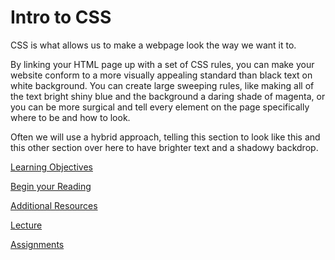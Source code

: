 # Intro to CSS

CSS is what allows us to make a webpage look the way we want it to.

By linking your HTML page up with a set of CSS rules, you can make your website conform to a more visually appealing standard than black text on white background. You can create large sweeping rules, like making all of the text bright shiny blue and the background a daring shade of magenta, or you can be more surgical and tell every element on the page specifically where to be and how to look.

Often we will use a hybrid approach, telling this section to look like this and this other section over here to have brighter text and a shadowy backdrop.

[Learning Objectives](/handbook/curriculum/fundamentals/modules/html-css/lessons/intro-to-css/objectives)

[Begin your Reading](/handbook/curriculum/fundamentals/modules/html-css/lessons/intro-to-css/reading/intro)

[Additional Resources](/handbook/curriculum/fundamentals/modules/html-css/lessons/intro-to-css/resources)

[Lecture](/handbook/curriculum/fundamentals/modules/html-css/lessons/intro-to-css/lecture)

[Assignments](/handbook/curriculum/fundamentals/modules/html-css/lessons/intro-to-css/assignments)

